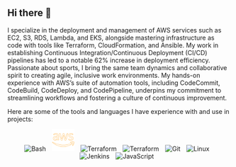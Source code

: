 ## Hi there 👋

I specialize in the deployment and management of AWS services such as EC2, S3, RDS, Lambda, and EKS, alongside mastering infrastructure as code with tools like Terraform, CloudFormation, and Ansible. My work in establishing Continuous Integration/Continuous Deployment (CI/CD) pipelines has led to a notable 62% increase in deployment efficiency. Passionate about sports, I bring the same team dynamics and collaborative spirit to creating agile, inclusive work environments. My hands-on experience with AWS’s suite of automation tools, including CodeCommit, CodeBuild, CodeDeploy, and CodePipeline, underpins my commitment to streamlining workflows and fostering a culture of continuous improvement.

Here are some of the tools and languages I have experience with and use in projects:
<p align="center">
<img align="centre" alt="Bash" width="50px" style="padding-right:10px;" src="https://cdn.jsdelivr.net/gh/devicons/devicon/icons/python/python-plain.svg" />
<img align="centre" alt="AWS" width="50px" style="padding-right:10px;" src="https://github.com/devicons/devicon/blob/6910f0503efdd315c8f9b858234310c06e04d9c0/icons/amazonwebservices/amazonwebservices-line-wordmark.svg" />
<img align="centre" alt="Terraform" width="50px" style="padding-right:10px;" src="https://cdn.jsdelivr.net/gh/devicons/devicon/icons/terraform/terraform-original.svg" />
<img align="centre" alt="Terraform" width="50px" style="padding-right:10px;" src="https://cdn.jsdelivr.net/gh/devicons/devicon/icons/jira/jira-original-wordmark.svg" />
<img align="centre" alt="Git" width="50px" style="padding-right:10px;" src="https://cdn.jsdelivr.net/gh/devicons/devicon/icons/git/git-original.svg" />
<img align="centre" alt="Linux" width="50px" style="padding-right:10px;" src="https://cdn.jsdelivr.net/gh/devicons/devicon/icons/linux/linux-original.svg" />
<img align="centre" alt="Jenkins" width="50px" style="padding-right:10px;" src="https://cdn.jsdelivr.net/gh/devicons/devicon/icons/html5/html5-plain.svg" />
<img align="centre" alt="JavaScript" width="50px" style="padding-right:10px;" src="https://cdn.jsdelivr.net/gh/devicons/devicon/icons/javascript/javascript-plain.svg" />    
</p>
